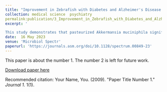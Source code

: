 ```yaml
---
title: "Improvement in Zebrafish with Diabetes and Alzheimer's Disease Treated with Pasteurized Akkermansia muciniphila"
collection: medical science  psychiatry
permalink:publication/3_Improvement_in_Zebrafish_with_Diabetes_and_Alzheimer's_Disease_Treated_with_Pasteurized_Akkermansia_muciniphila
excerpt: '

This study demonstrates that pasteurized Akkermansia muciniphila significantly improves both diabetes and Alzheimer's disease symptoms in zebrafish, offering promising insights for the prevention and treatment of these comorbid conditions.'
date:  16 May 2023
venue: 'Microbiol Spectr'
paperurl: 'https://journals.asm.org/doi/10.1128/spectrum.00849-23'
---
```

This paper is about the number 1. The number 2 is left for future work.

[Download paper here](https://journals.asm.org/doi/reader/10.1128/spectrum.00849-23)


Recommended citation: Your Name, You. (2009). "Paper Title Number 1." <i>Journal 1</i>. 1(1).
